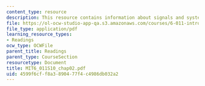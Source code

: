 ```yaml
---
content_type: resource
description: This resource contains information about signals and systems.
file: https://ol-ocw-studio-app-qa.s3.amazonaws.com/courses/6-011-introduction-to-communication-control-and-signal-processing-spring-2010/4599f6cff8a3890477f4c4986db032a2_MIT6_011S10_chap02.pdf
file_type: application/pdf
learning_resource_types:
- Readings
ocw_type: OCWFile
parent_title: Readings
parent_type: CourseSection
resourcetype: Document
title: MIT6_011S10_chap02.pdf
uid: 4599f6cf-f8a3-8904-77f4-c4986db032a2
---
```

